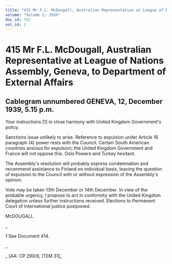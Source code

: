 ```yaml
---
title: "415 Mr F.L. McDougall, Australian Representative at League of Nations Assembly, Geneva, to Department of External Affairs"
volume: "Volume 2: 1939"
doc_id: 752
vol_id: 2
---
```


# 415 Mr F.L. McDougall, Australian Representative at League of Nations Assembly, Geneva, to Department of External Affairs

## Cablegram unnumbered GENEVA, 12, December 1939, 5.15 p.m.

Your instructions [1] in close harmony with United Kingdom Government's policy.

Sanctions issue unlikely to arise. Reference to expulsion under Article 16 paragraph (4) power rests with the Council. Certain South American countries anxious for expulsion; the United Kingdom Government and France will not oppose this. Oslo Powers and Turkey hesitant.

The Assembly's resolution will probably express condemnation and recommend assistance to Finland on individual basis, leaving the question of expulsion to the Council with or without expression of the Assembly's opinion.

Vote may be taken 13th December or 14th December. In view of the probable urgency, I propose to act in conformity with the United Kingdom delegation unless further instructions received. Elections to Permanent Court of International justice postponed.

McDOUGALL

_

1 See Document 414.

_

_ [AA: CP 290/6, ITEM 31]_
